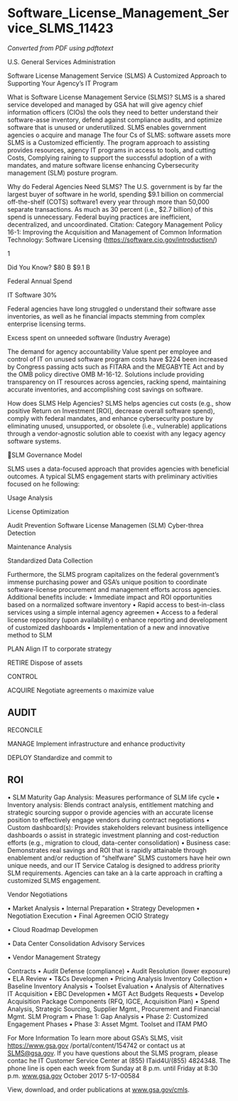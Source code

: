 # Software_License_Management_Service_SLMS_11423

_Converted from PDF using pdftotext_

U.S. General Services Administration

Software License Management Service (SLMS)
A Customized Approach to Supporting Your Agency’s IT Program

What is Software License Management
Service (SLMS)?
SLMS is a shared service developed and managed by GSA
hat will give agency chief information officers (CIOs) the
ools they need to better understand their software-asse
inventory, defend against compliance audits, and optimize
software that is unused or underutilized. SLMS enables
government agencies
o acquire and manage
The four Cs of SLMS:
software assets more
SLMS is a Customized
efficiently. The program
approach to assisting
provides resources,
agency IT programs in
access to tools, and
cutting Costs, Complying
raining to support the
successful adoption of a
with mandates, and
mature software license
enhancing Cybersecurity
management (SLM)
posture
program.

Why do Federal Agencies Need SLMS?
The U.S. government is by far the largest buyer of software in
he world, spending $9.1 billion on commercial off-the-shelf
(COTS) software1 every year through more than 50,000
separate transactions.
As much as 30 percent (i.e., $2.7 billion) of this spend
is unnecessary. Federal buying practices are inefficient,
decentralized, and uncoordinated.
Citation: Category Management Policy 16-1: Improving the Acquisition and
Management of Common Information Technology: Software Licensing
(https://software.cio.gov/introduction/)

1

Did You Know?
$80 B
$9.1 B

Federal Annual
Spend

IT Software
30%

Federal agencies
have long struggled
o understand their
software asse
inventories, as well as
he financial impacts
stemming from
complex enterprise
licensing terms.

Excess spent on unneeded
software (Industry Average)

The demand
for agency
accountability
Value spent per employee
and control of IT
on unused software
program costs have
$224
been increased by
Congress passing
acts such as FITARA and the MEGABYTE Act and by the
OMB policy directive OMB M-16-12. Solutions include
providing transparency on IT resources across agencies,
racking spend, maintaining accurate inventories, and
accomplishing cost savings on software.

How does SLMS Help Agencies?
SLMS helps agencies cut costs (e.g., show positive Return on
Investment [ROI], decrease overall software spend), comply
with federal mandates, and enhance cybersecurity posture by
eliminating unused, unsupported, or obsolete (i.e., vulnerable)
applications through a vendor-agnostic solution able to
coexist with any legacy agency software systems.

SLM
Governance
Model

SLMS uses a data-focused approach that provides
agencies with beneficial outcomes. A typical SLMS
engagement starts with preliminary activities focused on
he following:

Usage Analysis

License
Optimization

Audit Prevention
Software License
Managemen
(SLM)
Cyber-threa
Detection

Maintenance
Analysis

Standardized
Data Collection

Furthermore, the SLMS program capitalizes on the federal
government’s immense purchasing power and GSA’s unique
position to coordinate software-license procurement and
management efforts across agencies. Additional benefits include:
• Immediate impact and ROI opportunities based on a
normalized software inventory
• Rapid access to best-in-class services using a simple internal
agency agreemen
• Access to a federal license repository (upon availability)
o enhance reporting and development of customized
dashboards
• Implementation of a new and innovative method to SLM

PLAN
Align IT to corporate
strategy

RETIRE
Dispose
of assets

CONTROL

ACQUIRE
Negotiate agreements
o maximize
value
## AUDIT

RECONCILE

MANAGE
Implement infrastructure
and enhance
productivity

DEPLOY
Standardize and
commit to
## ROI

• SLM Maturity Gap
Analysis: Measures
performance of SLM
life cycle
• Inventory analysis:
Blends contract analysis,
entitlement matching and
strategic sourcing suppor
o provide agencies
with an accurate license
position to effectively
engage vendors during
contract negotiations
• Custom dashboard(s):
Provides stakeholders
relevant business
intelligence dashboards
o assist in strategic
investment planning and
cost-reduction efforts
(e.g., migration to cloud,
data-center consolidation)
• Business case:
Demonstrates real
savings and ROI that is
rapidly attainable through
enablement and/or
reduction of “shelfware”
SLMS customers have
heir own unique needs,
and our IT Service Catalog
is designed to address
priority SLM requirements.
Agencies can take an à la
carte approach in crafting
a customized SLMS
engagement.

Vendor Negotiations

• Market Analysis
• Internal Preparation
• Strategy Developmen
• Negotiation Execution
• Final Agreemen
OCIO Strategy

• Cloud Roadmap
Developmen

• Data Center Consolidation
Advisory Services

• Vendor Management
Strategy

Contracts
• Audit Defense (compliance)
• Audit Resolution (lower
exposure)
• ELA Review
• T&Cs Developmen
• Pricing Analysis
Inventory Collection
• Baseline Inventory Analysis
• Toolset Evaluation
• Analysis of Alternatives
IT Acquisition
• EBC Developmen
• MGT Act Budgets Requests
• Develop Acquisition
Package Components (RFQ,
IGCE, Acquisition Plan)
• Spend Analysis, Strategic
Sourcing, Supplier Mgmt.,
Procurement and Financial
Mgmt.
SLM Program
• Phase 1: Gap Analysis
• Phase 2: Customized
Engagement Phases
• Phase 3: Asset Mgmt.
Toolset and ITAM PMO

For More Information
To learn more about GSA’s SLMS, visit https://www.gsa.gov
/portal/content/154742 or contact us at SLMS@gsa.gov. If
you have questions about the SLMS program, please contac
he IT Customer Service Center at (855) ITaid4U/(855) 4824348. The phone line is open each week from Sunday at 8 p.m.
until Friday at 8:30 p.m.
www.gsa.gov
October 2017
5-17-00584

View, download, and order publications at www.gsa.gov/cmls.

